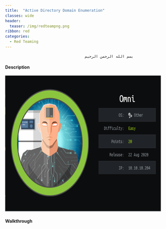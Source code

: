```yaml
---
title:  "Active Directory Domain Enumeration"
classes: wide
header:
  teaser: /img/redteampng.png
ribbon: red
categories:
  - Red Teaming
---
```


                                        بسم الله الرحمن الرحيم   

#### Description

<img src="/img/omni/start.PNG" alt="Getting-gz" width="800" height="440">

#### Walkthrough
